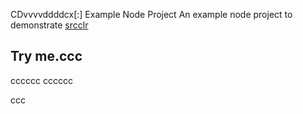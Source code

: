 CDvvvvddddcx[:] Example Node Project
An example node project to demonstrate [srcclr](https://www.srcclr.com)
## Try me.ccc
cccccc
cccccc

ccc
